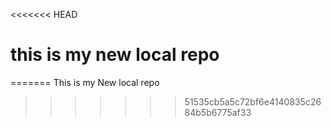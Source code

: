 <<<<<<< HEAD
# this is my  new local repo
=======
This is my New local repo
>>>>>>> 51535cb5a5c72bf6e4140835c2684b5b6775af33
